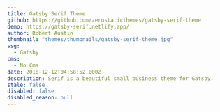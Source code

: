```yaml
---
title: Gatsby Serif Theme
github: https://github.com/zerostaticthemes/gatsby-serif-theme
demo: https://gatsby-serif.netlify.app/
author: Robert Austin
thumbnail: "themes/thumbnails/gatsby-serif-theme.jpg"
ssg:
  - Gatsby
cms:
  - No Cms
date: 2018-12-12T04:58:52.000Z
description: Serif is a beautiful small business theme for Gatsby.
stale: false
disabled: false
disabled_reason: null
---
```

